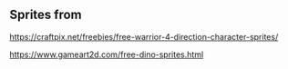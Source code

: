 ## Sprites from

https://craftpix.net/freebies/free-warrior-4-direction-character-sprites/

https://www.gameart2d.com/free-dino-sprites.html